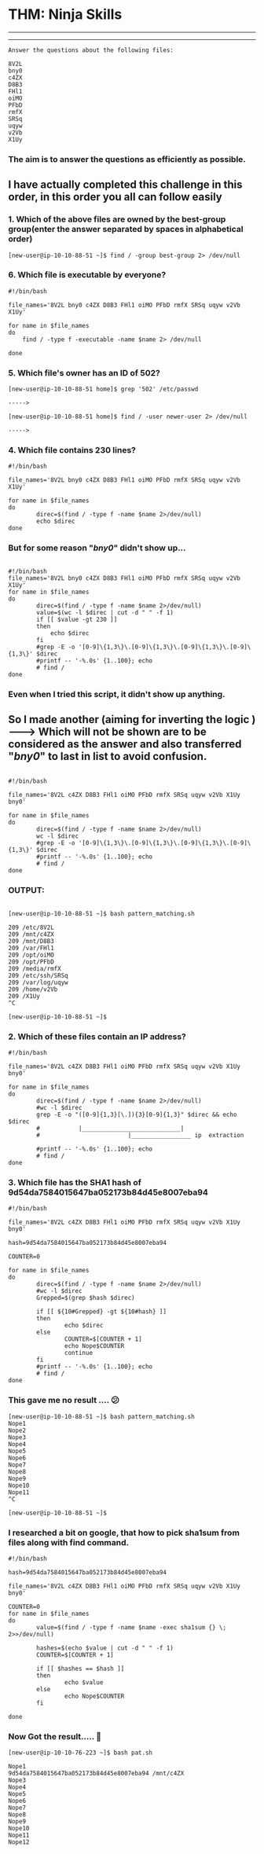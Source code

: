 
# THM: Ninja Skills
  -------------------
  -------------------

```
Answer the questions about the following files:

8V2L
bny0
c4ZX
D8B3
FHl1
oiMO
PFbD
rmfX
SRSq
uqyw
v2Vb
X1Uy

```
### The aim is to answer the questions as efficiently as possible.


## I have actually completed this challenge in this order, in this order you all can follow easily

### 1. Which of the above files are owned by the best-group group(enter the answer separated by spaces in alphabetical order)

```
[new-user@ip-10-10-88-51 ~]$ find / -group best-group 2> /dev/null

```
### 6. Which file is executable by everyone?

```
#!/bin/bash

file_names='8V2L bny0 c4ZX D8B3 FHl1 oiMO PFbD rmfX SRSq uqyw v2Vb X1Uy'

for name in $file_names
do
	find / -type f -executable -name $name 2> /dev/null
	
done

```

### 5. Which file's owner has an ID of 502?

```
[new-user@ip-10-10-88-51 home]$ grep '502' /etc/passwd

----->

[new-user@ip-10-10-88-51 home]$ find / -user newer-user 2> /dev/null

----->

```

### 4. Which file contains 230 lines?

```
#!/bin/bash

file_names='8V2L bny0 c4ZX D8B3 FHl1 oiMO PFbD rmfX SRSq uqyw v2Vb X1Uy'

for name in $file_names
do
        direc=$(find / -type f -name $name 2>/dev/null)
        echo $direc
done

```

### But for some reason "_bny0_" didn't show up...


```

#!/bin/bash
file_names='8V2L bny0 c4ZX D8B3 FHl1 oiMO PFbD rmfX SRSq uqyw v2Vb X1Uy'
for name in $file_names
do
        direc=$(find / -type f -name $name 2>/dev/null)
        value=$(wc -l $direc | cut -d " " -f 1)
        if [[ $value -gt 230 ]]
        then
        	echo $direc
        fi
        #grep -E -o '[0-9]\{1,3\}\.[0-9]\{1,3\}\.[0-9]\{1,3\}\.[0-9]\{1,3\}' $direc
        #printf -- '-%.0s' {1..100}; echo
        # find / 
done

```

### Even when I tried this script, it didn't show up anything.

## So I made another (aiming for inverting the logic ) ---> Which will not be shown are to be considered as the answer and also transferred "_bny0_" to last in list to avoid confusion.


```

#!/bin/bash

file_names='8V2L c4ZX D8B3 FHl1 oiMO PFbD rmfX SRSq uqyw v2Vb X1Uy bny0'

for name in $file_names
do
        direc=$(find / -type f -name $name 2>/dev/null)
        wc -l $direc
        #grep -E -o '[0-9]\{1,3\}\.[0-9]\{1,3\}\.[0-9]\{1,3\}\.[0-9]\{1,3\}' $direc
        #printf -- '-%.0s' {1..100}; echo
        # find / 
done

```
### OUTPUT:

```

[new-user@ip-10-10-88-51 ~]$ bash pattern_matching.sh 

209 /etc/8V2L
209 /mnt/c4ZX
209 /mnt/D8B3
209 /var/FHl1
209 /opt/oiMO
209 /opt/PFbD
209 /media/rmfX
209 /etc/ssh/SRSq
209 /var/log/uqyw
209 /home/v2Vb
209 /X1Uy
^C

[new-user@ip-10-10-88-51 ~]$

```

### 2. Which of these files contain an IP address?

```
#!/bin/bash

file_names='8V2L c4ZX D8B3 FHl1 oiMO PFbD rmfX SRSq uqyw v2Vb X1Uy bny0'

for name in $file_names
do
        direc=$(find / -type f -name $name 2>/dev/null)
        #wc -l $direc
        grep -E -o "([0-9]{1,3}[\.]){3}[0-9]{1,3}" $direc && echo $direc
        #           |____________________________|               
        #                         |_________________ ip  extraction

        #printf -- '-%.0s' {1..100}; echo
        # find / 
done

```

### 3. Which file has the SHA1 hash of 9d54da7584015647ba052173b84d45e8007eba94

```
#!/bin/bash

file_names='8V2L c4ZX D8B3 FHl1 oiMO PFbD rmfX SRSq uqyw v2Vb X1Uy bny0'

hash=9d54da7584015647ba052173b84d45e8007eba94

COUNTER=0

for name in $file_names
do
        direc=$(find / -type f -name $name 2>/dev/null)
        #wc -l $direc
        Grepped=$(grep $hash $direc)

        if [[ ${10#Grepped} -gt ${10#hash} ]]
        then
                echo $direc
        else
                COUNTER=$[COUNTER + 1]
                echo Nope$COUNTER
                continue
        fi
        #printf -- '-%.0s' {1..100}; echo
        # find / 
done

```
### This gave me no result .... :confused:

```
[new-user@ip-10-10-88-51 ~]$ bash pattern_matching.sh 
Nope1
Nope2
Nope3
Nope4
Nope5
Nope6
Nope7
Nope8
Nope9
Nope10
Nope11
^C

[new-user@ip-10-10-88-51 ~]$

```
### I researched a bit on google, that how to pick sha1sum from files along with find command.

```
#!/bin/bash

hash=9d54da7584015647ba052173b84d45e8007eba94

file_names='8V2L c4ZX D8B3 FHl1 oiMO PFbD rmfX SRSq uqyw v2Vb X1Uy bny0'

COUNTER=0
for name in $file_names
do
        value=$(find / -type f -name $name -exec sha1sum {} \; 2>>/dev/null)

        hashes=$(echo $value | cut -d " " -f 1)
        COUNTER=$[COUNTER + 1]

        if [[ $hashes == $hash ]]
        then
                echo $value
        else
                echo Nope$COUNTER
        fi

done

```
### Now Got the result..... :100:

```
[new-user@ip-10-10-76-223 ~]$ bash pat.sh 

Nope1
9d54da7584015647ba052173b84d45e8007eba94 /mnt/c4ZX
Nope3
Nope4
Nope5
Nope6
Nope7
Nope8
Nope9
Nope10
Nope11
Nope12

```

